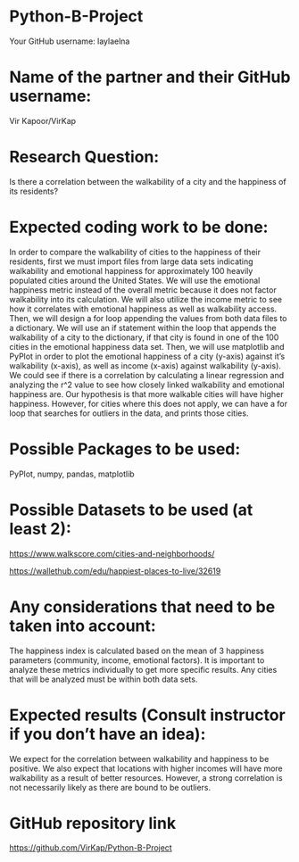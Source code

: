 # Python-B-Project
Your GitHub username:
laylaelna

# Name of the partner and their GitHub username:
Vir Kapoor/VirKap

# Research Question:
Is there a correlation between the walkability of a city and the happiness of its residents?

# Expected coding work to be done:
In order to compare the walkability of cities to the happiness of their residents, first we must import files from large data sets indicating walkability and emotional happiness for approximately 100 heavily populated cities around the United States. We will use the emotional happiness metric instead of the overall metric because it does not factor walkability into its calculation. We will also utilize the income metric to see how it correlates with emotional happiness as well as walkability access. Then, we will design a for loop appending the values from both data files to a dictionary. We will use an if statement within the loop that appends the walkability of a city to the dictionary, if that city is found in one of the 100 cities in the emotional happiness data set. Then, we will use matplotlib and PyPlot in order to plot the emotional happiness of a city (y-axis) against it’s walkability (x-axis), as well as income (x-axis) against walkability (y-axis). We could see if there is a correlation by calculating a linear regression and analyzing the r^2 value to see how closely linked walkability and emotional happiness are. Our hypothesis is that more walkable cities will have higher happiness. However, for cities where this does not apply, we can have a for loop that searches for outliers in the data, and prints those cities. 

# Possible Packages to be used:
PyPlot, numpy, pandas, matplotlib

# Possible Datasets to be used (at least 2):
https://www.walkscore.com/cities-and-neighborhoods/

https://wallethub.com/edu/happiest-places-to-live/32619

# Any considerations that need to be taken into account:
The happiness index is calculated based on the mean of 3 happiness parameters (community, income, emotional factors). It is important to analyze these metrics individually to get more specific results. Any cities that will be analyzed must be within both data sets.

# Expected results (Consult instructor if you don’t have an idea):
We expect for the correlation between walkability and happiness to be positive. We also expect that locations with higher incomes will have more walkability as a result of better resources. However, a strong correlation is not necessarily likely as there are bound to be outliers.

# GitHub repository link
https://github.com/VirKap/Python-B-Project
